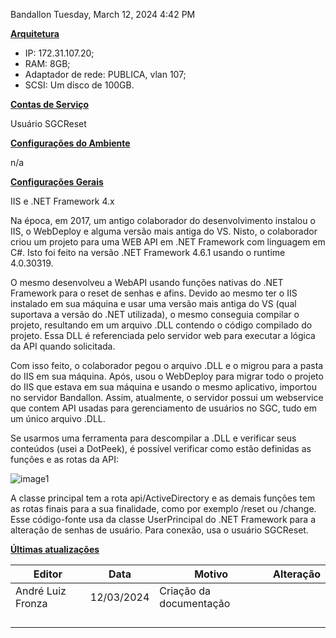 Bandallon
Tuesday, March 12, 2024
4:42 PM

**<u>Arquitetura</u>**
- IP: 172.31.107.20;
- RAM: 8GB;
- Adaptador de rede: PUBLICA, vlan 107;
- SCSI: Um disco de 100GB.

**<u>Contas de Serviço</u>**

Usuário SGCReset

**<u>Configurações do Ambiente</u>**

n/a

**<u>Configurações Gerais</u>**

IIS e .NET Framework 4.x

Na época, em 2017, um antigo colaborador do desenvolvimento instalou o IIS, o WebDeploy e alguma versão mais antiga do VS. Nisto, o colaborador criou um projeto para uma WEB API em .NET Framework com linguagem em C#. Isto foi feito na versão .NET Framework 4.6.1 usando o runtime 4.0.30319.

O mesmo desenvolveu a WebAPI usando funções nativas do .NET Framework para o reset de senhas e afins. Devido ao mesmo ter o IIS instalado em sua máquina e usar uma versão mais antiga do VS (qual suportava a versão do .NET utilizada), o mesmo conseguia compilar o projeto, resultando em um arquivo .DLL contendo o código compilado do projeto. Essa DLL é referenciada pelo servidor web para executar a lógica da API quando solicitada.

Com isso feito, o colaborador pegou o arquivo .DLL e o migrou para a pasta do IIS em sua máquina. Após, usou o WebDeploy para migrar todo o projeto do IIS que estava em sua máquina e usando o mesmo aplicativo, importou no servidor Bandallon. Assim, atualmente, o servidor possui um webservice que contem API usadas para gerenciamento de usuários no SGC, tudo em um único arquivo .DLL.

Se usarmos uma ferramenta para descompilar a .DLL e verificar seus conteúdos (usei a DotPeek), é possível verificar como estão definidas as funções e as rotas da API:

![image1](../../../../_resources/image1-24.png)

A classe principal tem a rota api/ActiveDirectory e as demais funções tem as rotas finais para a sua finalidade, como por exemplo /reset ou /change. Esse código-fonte usa da classe UserPrincipal do .NET Framework para a alteração de senhas de usuário. Para conexão, usa o usuário SGCReset.

**<u>Últimas atualizações</u>**  

| Editor            | Data       | Motivo                  | Alteração |
|-------------------|------------|-------------------------|-----------|
| André Luiz Fronza | 12/03/2024 | Criação da documentação |          |
|                  |           |                        |           |
|                   |            |                         |           |
|                   |            |                         |           |
|                   |            |                         |           |

